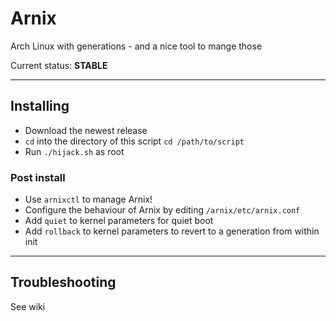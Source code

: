 # Arnix

Arch Linux with generations - and a nice tool to mange those

Current status: **STABLE**

---

## Installing

- Download the newest release
- `cd` into the directory of this script `cd /path/to/script`
- Run `./hijack.sh` as root

### Post install

- Use `arnixctl` to manage Arnix!
- Configure the behaviour of Arnix by editing `/arnix/etc/arnix.conf`
- Add `quiet` to kernel parameters for quiet boot
- Add `rollback` to kernel parameters to revert to a generation from within init

---

## Troubleshooting

See wiki